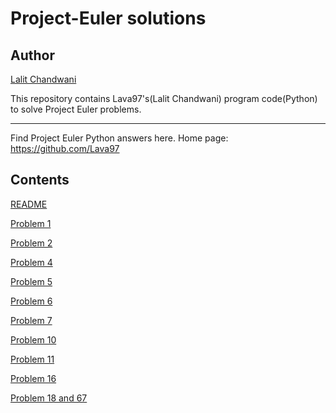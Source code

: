 # Project-Euler solutions
## Author
[Lalit Chandwani](https://www.linkedin.com/in/lalit-chandwani-5971a7140?lipi=urn%3Ali%3Apage%3Ad_flagship3_profile_view_base%3B4TWVxihMR1GldMXdzGuOLw%3D%3D)

This repository contains Lava97's(Lalit Chandwani) program code(Python) to solve Project Euler problems.

---
Find Project Euler Python answers here.
Home page: https://github.com/Lava97

## Contents
[README](https://github.com/Lava97/Project-Euler/blob/master/README.md)

[Problem 1](https://github.com/Lava97/Project-Euler/blob/master/Euler's%20Project(Problem%201).py)

[Problem 2](https://github.com/Lava97/Project-Euler/blob/master/Euler's%20Project(Problem%202).py)

[Problem 4](https://github.com/Lava97/Project-Euler/blob/master/Euler's%20Project(Problem%204).py)

[Problem 5](https://github.com/Lava97/Project-Euler/blob/master/Euler's%20Project(Problem%205).py)

[Problem 6](https://github.com/Lava97/Project-Euler/blob/master/Euler's%20Project(Problem%206).py)

[Problem 7](https://github.com/Lava97/Project-Euler/blob/master/Euler's%20Project(Problem%207).py)

[Problem 10](https://github.com/Lava97/Project-Euler/blob/master/Euler's%20Project(Problem%2010).py)

[Problem 11](https://github.com/Lava97/Project-Euler/tree/master/Euler's%20Project(Problem%2011))

[Problem 16](https://github.com/Lava97/Project-Euler/blob/master/Euler's%20Project(Problem%2016).py)

[Problem 18 and 67](https://github.com/Lava97/Project-Euler/blob/master/Euler's%20Project(Problem%2018%20and%2067).py)


